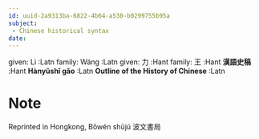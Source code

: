 ```yaml
---
id: uuid-2a9313ba-6822-4b64-a530-b0299755b95a
subject: 
 - Chinese historical syntax
date: 
---
```


given: Lì :Latn
family: Wáng :Latn
given: 力 :Hant
family: 王 :Hant
**漢語史稿** :Hant
**Hànyǔshǐ gǎo** :Latn
**Outline of the History of Chinese** :Latn
# Note
Reprinted in Hongkong, Bōwén shūjú 波文書局
